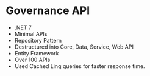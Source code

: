 # Governance API
- .NET 7
- Minimal APIs
- Repository Pattern
- Destructured into Core, Data, Service, Web API
- Entity Framework
- Over 100 APIs
- Used Cached Linq queries for faster response time.
